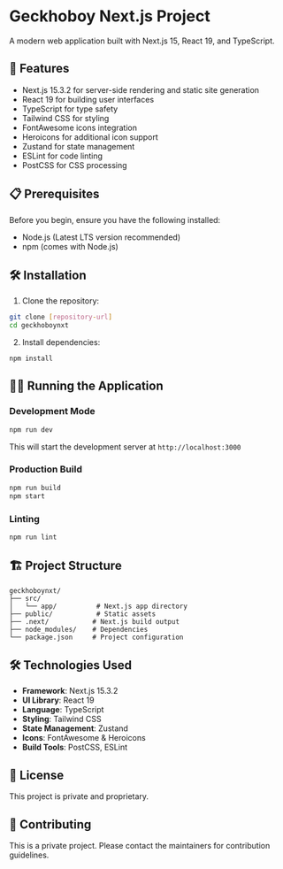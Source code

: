 # Geckhoboy Next.js Project

A modern web application built with Next.js 15, React 19, and TypeScript.

## 🚀 Features

- Next.js 15.3.2 for server-side rendering and static site generation
- React 19 for building user interfaces
- TypeScript for type safety
- Tailwind CSS for styling
- FontAwesome icons integration
- Heroicons for additional icon support
- Zustand for state management
- ESLint for code linting
- PostCSS for CSS processing

## 📋 Prerequisites

Before you begin, ensure you have the following installed:
- Node.js (Latest LTS version recommended)
- npm (comes with Node.js)

## 🛠️ Installation

1. Clone the repository:
```bash
git clone [repository-url]
cd geckhoboynxt
```

2. Install dependencies:
```bash
npm install
```

## 🏃‍♂️ Running the Application

### Development Mode
```bash
npm run dev
```
This will start the development server at `http://localhost:3000`

### Production Build
```bash
npm run build
npm start
```

### Linting
```bash
npm run lint
```

## 🏗️ Project Structure

```
geckhoboynxt/
├── src/
│   └── app/          # Next.js app directory
├── public/           # Static assets
├── .next/           # Next.js build output
├── node_modules/    # Dependencies
└── package.json     # Project configuration
```

## 🛠️ Technologies Used

- **Framework**: Next.js 15.3.2
- **UI Library**: React 19
- **Language**: TypeScript
- **Styling**: Tailwind CSS
- **State Management**: Zustand
- **Icons**: FontAwesome & Heroicons
- **Build Tools**: PostCSS, ESLint

## 📝 License

This project is private and proprietary.

## 🤝 Contributing

This is a private project. Please contact the maintainers for contribution guidelines.
